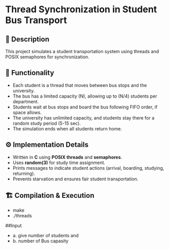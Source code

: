 # Thread Synchronization in Student Bus Transport 

## 📜 Description  
This project simulates a student transportation system using threads and POSIX semaphores for synchronization.  

## 🚌 Functionality  
- Each student is a thread that moves between bus stops and the university.  
- The bus has a limited capacity (N), allowing up to (N/4) students per department.  
- Students wait at bus stops and board the bus following FIFO order, if space allows.  
- The university has unlimited capacity, and students stay there for a random study period (5-15 sec).  
- The simulation ends when all students return home.  

## ⚙️ Implementation Details  
- Written in **C** using **POSIX threads** and **semaphores**.  
- Uses **random(3)** for study time assignment.   
- Prints messages to indicate student actions (arrival, boarding, studying, returning).  
- Prevents starvation and ensures fair student transportation.  

## 🏗️ Compilation & Execution  
  - make
  - ./threads

##Input
  - a. give number of students and 
  - b. number of Bus capasity 
